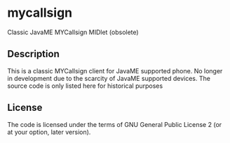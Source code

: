 # mycallsign
Classic JavaME MYCallsign MIDlet (obsolete)

## Description
This is a classic MYCallsign client for JavaME supported phone. No longer in development due to the scarcity of JavaME supported devices. The source code is only listed here for historical purposes

## License
The code is licensed under the terms of GNU General Public License 2 (or at your option, later version).

